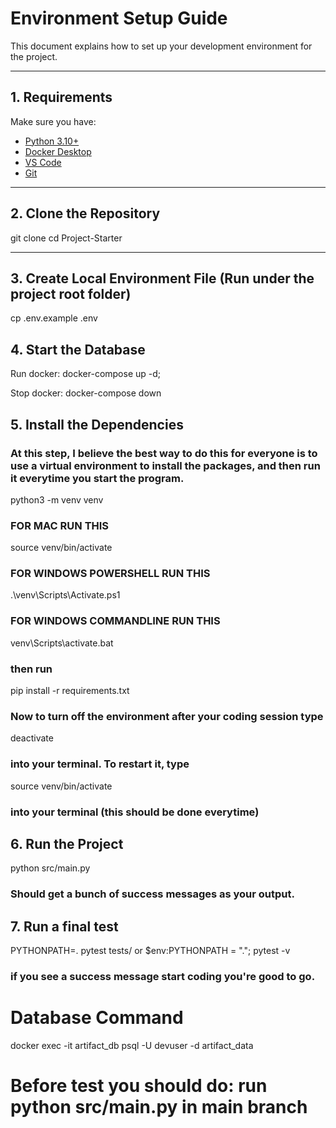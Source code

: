 # Environment Setup Guide

This document explains how to set up your development environment for the project.

---

## 1. Requirements

Make sure you have:
- [Python 3.10+](https://www.python.org/downloads/)
- [Docker Desktop](https://www.docker.com/products/docker-desktop/)
- [VS Code](https://code.visualstudio.com/)
- [Git](https://git-scm.com/)

---

## 2. Clone the Repository
git clone <repo-url>
cd Project-Starter

--- 
## 3. Create Local Environment File (Run under the project root folder)
cp .env.example .env

## 4. Start the Database 
Run docker: docker-compose up -d;

Stop docker: docker-compose down 

## 5. Install the Dependencies 
### At this step, I believe the best way to do this for everyone is to use a virtual environment to install the packages, and then run it everytime you start the program. 
python3 -m venv venv 

### FOR MAC RUN THIS
source venv/bin/activate 
### FOR WINDOWS POWERSHELL RUN THIS
.\venv\Scripts\Activate.ps1
### FOR WINDOWS COMMANDLINE RUN THIS
venv\Scripts\activate.bat

### then run 
pip install -r requirements.txt 
### Now to turn off the environment after your coding session type 
deactivate
### into your terminal. To restart it, type
source venv/bin/activate
### into your terminal (this should be done everytime) 

## 6. Run the Project
python src/main.py
### Should get a bunch of success messages as your output. 

## 7. Run a final test 
PYTHONPATH=. pytest tests/
or
$env:PYTHONPATH = "."; pytest -v
### if you see a success message start coding you're good to go. 



# Database Command
docker exec -it artifact_db psql -U devuser -d artifact_data

# Before test you should do: run **python src/main.py** in main branch
